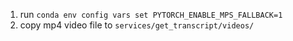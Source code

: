 
1. run `conda env config vars set PYTORCH_ENABLE_MPS_FALLBACK=1`
2. copy mp4 video file to `services/get_transcript/videos/`